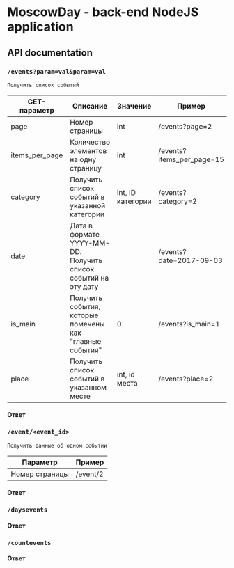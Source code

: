 # MoscowDay - back-end NodeJS application

## API documentation


### ```/events?param=val&param=val```
`Получить список событий`

GET-параметр | Описание | Значение | Пример 
--- | --- | --- | ---
page | Номер страницы | int | /events?page=2
items_per_page | Количество элементов на одну страницу | int | /events?items_per_page=15
category | Получить список событий в указанной категории | int, ID категории | /events?category=2
date | Дата в формате YYYY-MM-DD. Получить список событий на эту дату | | /events?date=2017-09-03
is_main | Получить события, которые помечены как "главные события" | 0 | /events?is_main=1
place | Получить список событий в указанном месте | int, id места | /events?place=2

#### Ответ



### ```/event/<event_id>```
`Получить данные об одном событии`

Параметр  | Пример 
--- | ---
Номер страницы | /event/2

#### Ответ




### ```/daysevents```

#### Ответ





### ```/countevents```


#### Ответ